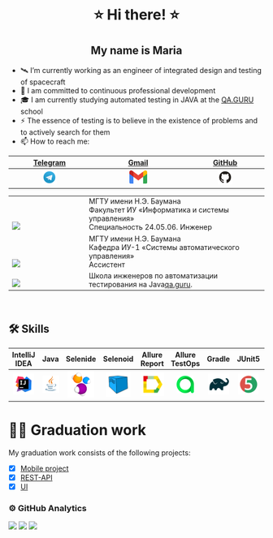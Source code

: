 <h1 align="center"> ⭐ Hi there! ⭐ </h1>
<h2 align="center"> My name is Maria </h2>


- 🛰️ I’m currently working as an engineer of integrated design and testing of spacecraft
- 🚀 I am committed to continuous professional development
- 🎓 I am currently studying automated testing in JAVA at the [QA.GURU](https://qa.guru) school
- ⚡ The essence of testing is to believe in the existence of problems and to actively search for them
- 📫 How to reach me:
  
| [Telegram](https://t.me/MaryPimenova) | [Gmail](mailto:marusim8ha@gmail.com) |[GitHub](https://github.com/MaryPimenova/) |
|:---------:|:---------:|:---------:|
| <a href="https://t.me/MaryPimenova"> <img width="20%" src="media/logotypes/Telegram.svg" alt="Telegram Badge"/> </a> | <a href="mailto:marusim8ha@gmail.com"> <img width="20%" src="media/logotypes/gmail.png" alt="gmail"/></a> | <a href="https://github.com/MaryPimenova/"> <img width="20%" src="media/logotypes/GitHub.svg" alt="github"/></a> |

<table width="100%" border='0'>
   <tr> 
    <td width="30%" valign="bottom"><img src="/images/MGTU.jpg"></td><td valign="middle">МГТУ имени Н.Э. Баумана</br>Факультет ИУ «Информатика и системы управления»</br>Специальность 24.05.06. Инженер</td></tr>
    <tr><td width="30%" valign="bottom"><img src="/images/iu1.jpg"></td><td valign="middle">МГТУ имени Н.Э. Баумана</br>Кафедра ИУ-1 «Системы автоматического управления»</br>Ассистент</td>
    <tr><td width="30%" valign="bottom"><img src="/images/qa_guru.png"></td><td valign="middle">Школа инженеров по автоматизации тестирования на Java<a target="_blank" href="https://qa.guru">qa.guru</a>.</td></tr>
   </tr>
  </table>
  </br>

## :hammer_and_wrench: Skills 
| IntelliJ IDEA | Java | Selenide | Selenoid  | Allure Report |  Allure TestOps | Gradle | JUnit5 | GitHub | Jenkins| Rest Assured | Postman | Telegram | Jira | 
|:---------:|:---------:|:---------:|:---------:|:---------:|:---------:|:---------:|:---------:|:---------:|:---------:|:---------:|:-----------:|:-----------:|:-----------:|
| <img width="90%" title="IntelliJ IDEA" src="media/logotypes/Intelij_IDEA.svg"> | <img width="100%" title="Java" src="media/logotypes/Java.svg"> | <img width="90%" title="Selenide" src="media/logotypes/Selenide.svg"> | <img width="80%" title="Selenoid" src="media/logotypes/Selenoid.svg"> |<img width="100%" title="Allure Report" src="media/logotypes/Allure_Report.svg"> |<img width="60%" title="Allure TestOps" src="media/logotypes/AllureTestOps.svg"> |<img width="90%" title="Gradle" src="media/logotypes/Gradle.svg"> |<img width="90%" title="JUnit5" src="media/logotypes/JUnit5.svg"> |<img width="90%" title="GitHub" src="media/logotypes/GitHub.svg"> |<img width="90%" title="Jenkins" src="media/logotypes/Jenkins.svg"> |<img width="65%" title="Rest Assured" src="media/logotypes/rest_assured.png"> |<img width="65%" title="Postman" src="media/logotypes/postman.png">|<img width="75%" title="Telegram" src="media/logotypes/Telegram.svg">| <img width="90%" title="Jira" src="media/logotypes/Jira.svg">|

# :woman_technologist: Graduation work
My graduation work consists of the following projects:
- [x] [Mobile project]()
- [x] [REST-API]()
- [x] [UI](https://github.com/MaryPimenova/VacancyProject)

### ⚙&nbsp;GitHub Analytics
![](http://github-profile-summary-cards.vercel.app/api/cards/stats?username=MaryPimenova&theme=nightowl)
![](http://github-profile-summary-cards.vercel.app/api/cards/repos-per-language?username=MaryPimenova&theme=nightowl)
![](https://github-profile-summary-cards.vercel.app/api/cards/profile-details?username=MaryPimenova&theme=nightowl)
